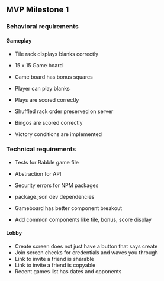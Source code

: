 ## MVP Milestone 1

### Behavioral requirements

#### Gameplay

- Tile rack displays blanks correctly
- 15 x 15 Game board
- Game board has bonus squares
- Player can play blanks
- Plays are scored correctly

- Shuffled rack order preserved on server
- Bingos are scored correctly
- Victory conditions are implemented

### Technical requirements

- Tests for Rabble game file
- Abstraction for API

- Security errors for NPM packages
- package.json dev dependencies

- Gameboard has better component breakout
- Add common components like tile, bonus, score display

#### Lobby

- Create screen does not just have a button that says create
- Join screen checks for credentials and waves you through
- Link to invite a friend is sharable
- Link to invite a friend is copyable
- Recent games list has dates and opponents
